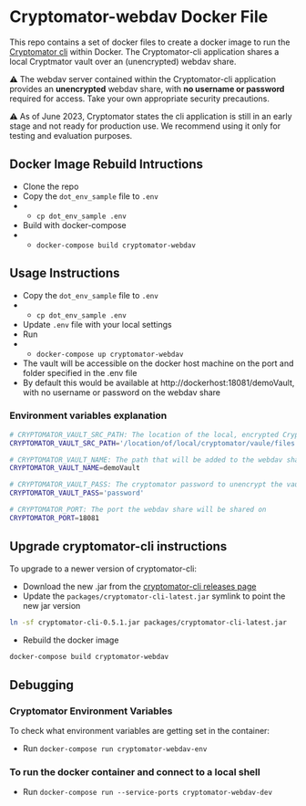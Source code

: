 # Cryptomator-webdav Docker File
This repo contains a set of docker files to create a docker image to run the [Cryptomator cli](https://github.com/cryptomator/cli) within Docker.
The Cryptomator-cli application shares a local Cryptmator vault over an (unencrypted) webdav share.

:warning: The webdav server contained within the Cryptomator-cli application provides an **unencrypted** webdav share, with **no username or password** required for access. Take your own appropriate security precautions.

:warning: As of June 2023, Cryptomator states the cli application is still in an early stage and not ready for production use. We recommend using it only for testing and evaluation purposes.

## Docker Image Rebuild Intructions

* Clone the repo
* Copy the `dot_env_sample` file to `.env`
* * `cp dot_env_sample .env`
* Build with docker-compose
* * `docker-compose build cryptomator-webdav`


## Usage Instructions

* Copy the `dot_env_sample` file to `.env`
* * `cp dot_env_sample .env`
* Update `.env` file with your local settings
* Run
* * `docker-compose up cryptomator-webdav`
* The vault will be accessible on the docker host machine on the port and folder specified in the .env file
* By default this would be available at http://dockerhost:18081/demoVault, with no username or password on the webdav share

### Environment variables explanation

```bash
# CRYPTOMATOR_VAULT_SRC_PATH: The location of the local, encrypted Cryptomator files
CRYPTOMATOR_VAULT_SRC_PATH='/location/of/local/cryptomator/vaule/files'

# CRYPTOMATOR_VAULT_NAME: The path that will be added to the webdav share e.g. demovault would be shared at http://localhost:18081/demovault
CRYPTOMATOR_VAULT_NAME=demoVault

# CRYPTOMATOR_VAULT_PASS: The cryptomator password to unencrypt the vault
CRYPTOMATOR_VAULT_PASS='password'

# CRYPTOMATOR_PORT: The port the webdav share will be shared on
CRYPTOMATOR_PORT=18081
```

## Upgrade cryptomator-cli instructions
To upgrade to a newer version of cryptomator-cli:

* Download the new .jar from the [cryptomator-cli releases page](https://github.com/cryptomator/cli/releases)
* Update the `packages/cryptomator-cli-latest.jar` symlink to point the new jar version
```bash
ln -sf cryptomator-cli-0.5.1.jar packages/cryptomator-cli-latest.jar
```
* Rebuild the docker image
```bash
docker-compose build cryptomator-webdav
```

## Debugging

### Cryptomator Environment Variables
To check what environment variables are getting set in the container:
* Run `docker-compose run cryptomator-webdav-env`

### To run the docker container and connect to a local shell
* Run `docker-compose run --service-ports cryptomator-webdav-dev`
